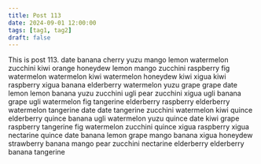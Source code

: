 ```yaml
---
title: Post 113
date: 2024-09-01 12:00:00
tags: [tag1, tag2]
draft: false
---
```

This is post 113.
date
banana
cherry
yuzu
mango
lemon
watermelon
zucchini
kiwi
orange
honeydew
lemon
mango
zucchini
raspberry
fig
watermelon
watermelon
kiwi
watermelon
honeydew
kiwi
xigua
kiwi
raspberry
xigua
banana
elderberry
watermelon
yuzu
grape
grape
date
lemon
lemon
banana
yuzu
zucchini
ugli
pear
zucchini
xigua
ugli
banana
grape
ugli
watermelon
fig
tangerine
elderberry
raspberry
elderberry
watermelon
tangerine
date
date
tangerine
zucchini
watermelon
kiwi
quince
elderberry
quince
banana
ugli
watermelon
yuzu
quince
date
kiwi
grape
raspberry
tangerine
fig
watermelon
zucchini
quince
xigua
raspberry
xigua
nectarine
quince
date
banana
lemon
grape
mango
banana
xigua
honeydew
strawberry
banana
mango
pear
zucchini
nectarine
elderberry
elderberry
banana
tangerine
